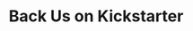 ---
layout: blog
publisher: Medium
originalurl: https://medium.com/@tylertate/back-us-on-kickstarter-b5bd66770319
title: "Back Us on Kickstarter"
snippet: "Greetings from New York City! Yesterday I was at CoffeeCon 2015 here in town to make a big announcement: Cremo.co is launching a Kickstarter campaign. This campaign is about joining together to create the coffee marketplace of the future, and we need your help! Here’s how you can get involved..."
category: crema
---